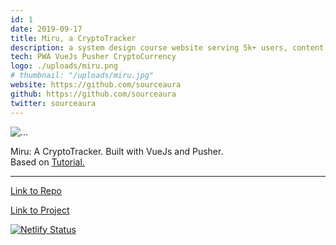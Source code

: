 ```yaml
---
id: 1
date: 2019-09-17
title: Miru, a CryptoTracker
description: a system design course website serving 5k+ users, content provided by youtuber gaurav sen. (freelance)
tech: PWA VueJs Pusher CryptoCurrency
logo: ./uploads/miru.png
# thumbnail: "/uploads/miru.jpg"
website: https://github.com/sourceaura
github: https://github.com/sourceaura
twitter: sourceaura
---
```


![...](./uploads/miru.png)

Miru: A CryptoTracker. Built with VueJs and Pusher.  
Based on [Tutorial.](https://pusher.com/tutorials/cryptocurrency-tracker-vue)

---

[Link to Repo](https://miru.netlify.com)

[Link to Project](https://miru.netlify.com)

[![Netlify Status](https://api.netlify.com/api/v1/badges/0695a486-f447-4474-b09b-c33ac43ec4d4/deploy-status)](https://app.netlify.com/sites/miru/deploys)
